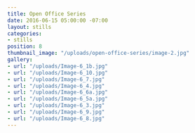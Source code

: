 ```yaml
---
title: Open Office Series
date: 2016-06-15 05:00:00 -07:00
layout: stills
categories:
- stills
position: 8
thumbnail_image: "/uploads/open-office-series/image-2.jpg"
gallery:
- url: "/uploads/Image-6_1b.jpg"
- url: "/uploads/Image-6_10.jpg"
- url: "/uploads/Image-6_7.jpg"
- url: "/uploads/Image-6_4.jpg"
- url: "/uploads/Image-6_6a.jpg"
- url: "/uploads/Image-6_5a.jpg"
- url: "/uploads/Image-6_3.jpg"
- url: "/uploads/Image-6_9.jpg"
- url: "/uploads/Image-6_8.jpg"
---
```

